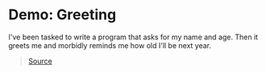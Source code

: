 # Demo: Greeting

I've been tasked to write a program that asks for my name and age.
Then it greets me and morbidly reminds me how old I'll be next year.

>[Source](/demos/greeting.py)
